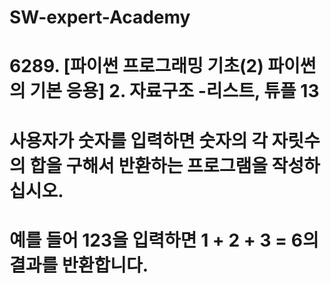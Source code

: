 # SW-expert-Academy
# 6289. [파이썬 프로그래밍 기초(2) 파이썬의 기본 응용] 2. 자료구조 -리스트, 튜플 13

# 사용자가 숫자를 입력하면 숫자의 각 자릿수의 합을 구해서 반환하는 프로그램을 작성하십시오.
 
# 예를 들어 123을 입력하면 1 + 2 + 3 = 6의 결과를 반환합니다.

